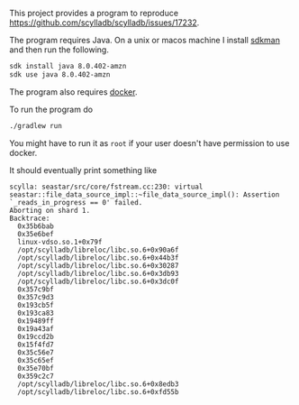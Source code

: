 This project provides a program to reproduce https://github.com/scylladb/scylladb/issues/17232.

The program requires Java. On a unix or macos machine I install [sdkman](https://sdkman.io/) and then run the following.
```bash
sdk install java 8.0.402-amzn
sdk use java 8.0.402-amzn
```

The program also requires [docker](https://www.docker.com/).

To run the program do

```bash
./gradlew run
```

You might have to run it as `root` if your user doesn't have permission to use docker.

It should eventually print something like

```
scylla: seastar/src/core/fstream.cc:230: virtual seastar::file_data_source_impl::~file_data_source_impl(): Assertion `_reads_in_progress == 0' failed.
Aborting on shard 1.
Backtrace:
  0x35b6bab
  0x35e6bef
  linux-vdso.so.1+0x79f
  /opt/scylladb/libreloc/libc.so.6+0x90a6f
  /opt/scylladb/libreloc/libc.so.6+0x44b3f
  /opt/scylladb/libreloc/libc.so.6+0x30287
  /opt/scylladb/libreloc/libc.so.6+0x3db93
  /opt/scylladb/libreloc/libc.so.6+0x3dc0f
  0x357c9bf
  0x357c9d3
  0x193cb5f
  0x193ca83
  0x19489ff
  0x19a43af
  0x19ccd2b
  0x15f4fd7
  0x35c56e7
  0x35c65ef
  0x35e70bf
  0x359c2c7
  /opt/scylladb/libreloc/libc.so.6+0x8edb3
  /opt/scylladb/libreloc/libc.so.6+0xfd55b
```
